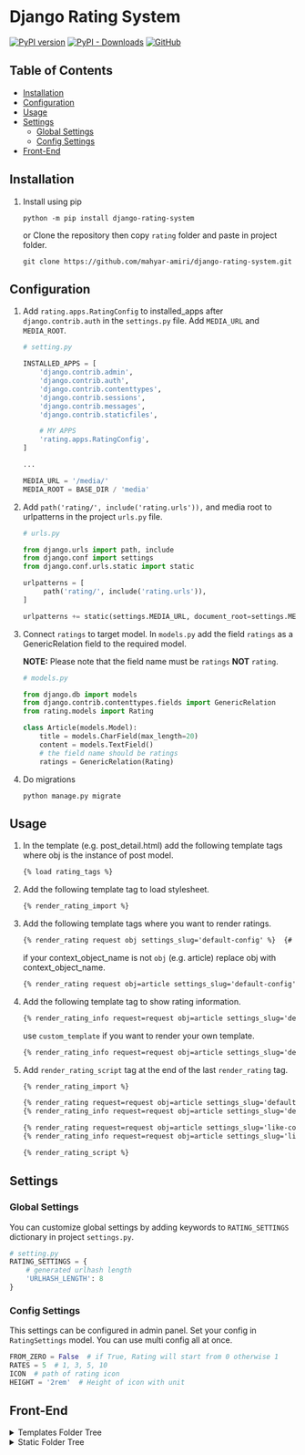 # Django Rating System

[![PyPI version](https://img.shields.io/pypi/v/django-rating-system.svg?logo=pypi&logoColor=FFE873)](https://pypi.org/project/django-rating-system)
[![PyPI - Downloads](https://img.shields.io/pypi/dm/django-rating-system?color=092E20&logo=django)](https://pypi.org/project/django-rating-system)
[![GitHub](https://img.shields.io/github/license/mahyar-amiri/django-rating-system)](LICENSE)

## Table of Contents

* [Installation](#installation)
* [Configuration](#configuration)
* [Usage](#usage)
* [Settings](#settings)
    * [Global Settings](#global-settings)
    * [Config Settings](#config-settings)
* [Front-End](#front-end)

## Installation

1. Install using pip

   ```shell
   python -m pip install django-rating-system
   ```

   or Clone the repository then copy `rating` folder and paste in project folder.

   ```shell
   git clone https://github.com/mahyar-amiri/django-rating-system.git
   ```

## Configuration

1. Add `rating.apps.RatingConfig` to installed_apps after `django.contrib.auth` in the `settings.py` file. Add `MEDIA_URL` and `MEDIA_ROOT`.

   ```python
   # setting.py
   
   INSTALLED_APPS = [
       'django.contrib.admin',
       'django.contrib.auth',
       'django.contrib.contenttypes',
       'django.contrib.sessions',
       'django.contrib.messages',
       'django.contrib.staticfiles',
   
       # MY APPS
       'rating.apps.RatingConfig',
   ]
   
   ...
   
   MEDIA_URL = '/media/'
   MEDIA_ROOT = BASE_DIR / 'media'
   ```

2. Add `path('rating/', include('rating.urls')),` and media root to urlpatterns in the project `urls.py` file.

   ```python
   # urls.py

   from django.urls import path, include
   from django.conf import settings
   from django.conf.urls.static import static

   urlpatterns = [
        path('rating/', include('rating.urls')),
   ]
   
   urlpatterns += static(settings.MEDIA_URL, document_root=settings.MEDIA_ROOT)
   ```

3. Connect `ratings` to target model. In `models.py` add the field `ratings` as a GenericRelation field to the
   required model.

   **NOTE:** Please note that the field name must be `ratings` **NOT** `rating`.

   ```python
   # models.py
   
   from django.db import models
   from django.contrib.contenttypes.fields import GenericRelation
   from rating.models import Rating
   
   class Article(models.Model):
       title = models.CharField(max_length=20)
       content = models.TextField()
       # the field name should be ratings
       ratings = GenericRelation(Rating)

   ```

4. Do migrations
   ```shell
   python manage.py migrate
   ```

## Usage

1. In the template (e.g. post_detail.html) add the following template tags where obj is the instance of post model.
   ```html
   {% load rating_tags %}
   ```

2. Add the following template tag to load stylesheet.
   ```html
   {% render_rating_import %}
   ```

3. Add the following template tags where you want to render ratings.
   ```html
   {% render_rating request obj settings_slug='default-config' %}  {# Render all the ratings belong to the passed object "obj" #}
   ```
   if your context_object_name is not `obj` (e.g. article) replace obj with context_object_name.
   ```html
   {% render_rating request obj=article settings_slug='default-config' %}
   ```

4. Add the following template tag to show rating information.
   ```html
   {% render_rating_info request=request obj=article settings_slug='default-config' %}
   ```
   use `custom_template` if you want to render your own template.
   ```html
   {% render_rating_info request=request obj=article settings_slug='default-config' custom_template='my_custom_rating_info.html' %}
   ```

5. Add `render_rating_script` tag at the end of the last `render_rating` tag.
   ```html
   {% render_rating_import %}
   
   {% render_rating request=request obj=article settings_slug='default-config' %}
   {% render_rating_info request=request obj=article settings_slug='default-config' %}
   
   {% render_rating request=request obj=article settings_slug='like-config' %}
   {% render_rating_info request=request obj=article settings_slug='like-config' custom_template='rating/rating_info.html' %}
   
   {% render_rating_script %}
   ```

## Settings

### Global Settings

You can customize global settings by adding keywords to `RATING_SETTINGS` dictionary in project `settings.py`.

```python
# setting.py
RATING_SETTINGS = {
    # generated urlhash length
    'URLHASH_LENGTH': 8
}
```

### Config Settings

This settings can be configured in admin panel. Set your config in `RatingSettings` model. You can use multi config all at once.

```python
FROM_ZERO = False  # if True, Rating will start from 0 otherwise 1
RATES = 5  # 1, 3, 5, 10
ICON  # path of rating icon
HEIGHT = '2rem'  # Height of icon with unit
```

## Front-End

<details>
<summary>Templates Folder Tree</summary>
<p>

```text
templates
   ├── rating
   │    ├── rating.html
   │    └── rating_info.html
   │
   ├── info
   │    ├── info_base.html
   │    └── info_extender.html
   │
   └── utils
        ├── IMPORTS.html
        └── SCRIPTS.html
```

</p>
</details>

<details>
<summary>Static Folder Tree</summary>
<p>

```text
static
   ├── css
   │    ├── style.css
   │    └── style.min.css
   ├── img
   │    ├── heart.svg
   │    └── star.svg
   └── js
        ├── rating.js
        ├── rating.min.js
        └── jquery.min.js
```

</p>
</details>
